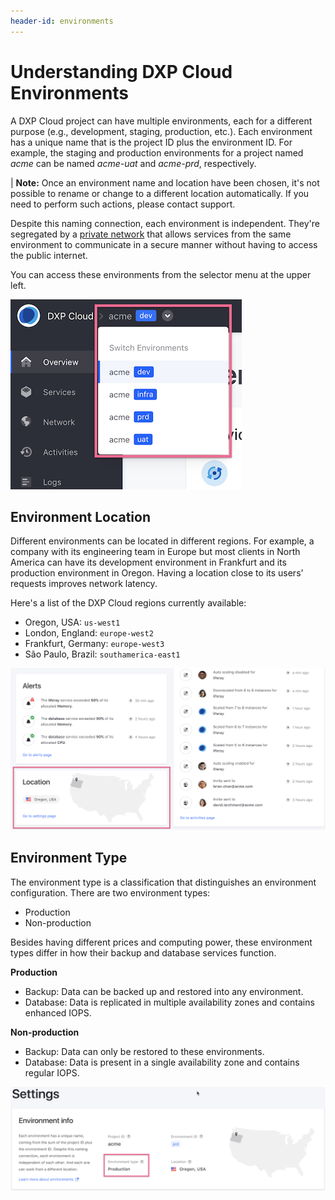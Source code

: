 ```yaml
---
header-id: environments
---
```


# Understanding DXP Cloud Environments

A DXP Cloud project can have multiple environments, each for a different 
purpose (e.g., development, staging, production, etc.). Each environment has a 
unique name that is the project ID plus the environment ID. For example, the 
staging and production environments for a project named *acme* can be named 
*acme-uat* and *acme-prd*, respectively. 

| **Note:** Once an environment name and location have been chosen, it's not possible to rename or change to a different location automatically. If you need to perform such actions, please contact support. 

Despite this naming connection, each environment is independent. They're 
segregated by a 
[private network](/docs/-/knowledge_base/dxp-cloud/private-network) 
that allows services from the same environment to communicate in a secure 
manner without having to access the public internet. 

You can access these environments from the selector menu at the upper left. 

![Figure 1: You can access your project's environments from this selector menu.](../../images/environment-menu.png)

## Environment Location

Different environments can be located in different regions. For example, a 
company with its engineering team in Europe but most clients in North America 
can have its development environment in Frankfurt and its production environment 
in Oregon. Having a location close to its users' requests improves network 
latency. 

Here's a list of the DXP Cloud regions currently available: 

-   Oregon, USA: `us-west1`
-   London, England: `europe-west2`
-   Frankfurt, Germany: `europe-west3`
-   São Paulo, Brazil: `southamerica-east1`

![Figure 2: Your environments can be hosted in different locations.](../../images/environment-location.png)

## Environment Type

The environment type is a classification that distinguishes an environment
configuration. There are two environment types: 

-   Production
-   Non-production

Besides having different prices and computing power, these environment types 
differ in how their backup and database services function. 

**Production**

-   Backup: Data can be backed up and restored into any environment.
-   Database: Data is replicated in multiple availability zones and contains 
    enhanced IOPS.

**Non-production**

-   Backup: Data can only be restored to these environments. 
-   Database: Data is present in a single availability zone and contains regular 
    IOPS. 

![Figure 3: Your environment's type appears in *Settings*.](../../images/environment-type.png)

